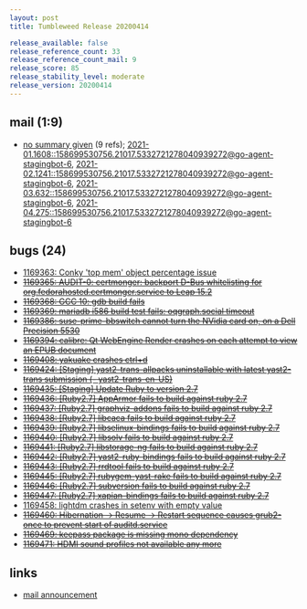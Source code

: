```yaml
---
layout: post
title: Tumbleweed Release 20200414

release_available: false
release_reference_count: 33
release_reference_count_mail: 9
release_score: 85
release_stability_level: moderate
release_version: 20200414
---
```


## mail (1:9)

- [no summary given](https://lists.opensuse.org/opensuse-factory/2020-04/msg00344.html) (9 refs); [2021-01.1608::<158699530756.21017.5332721278040939272@go-agent-stagingbot-6>](https://lists.opensuse.org/archives/list/factory@lists.opensuse.org/thread/PN6UD6KCZYLWQLK63OZDEDK7NG3OGN2L), [2021-02.1241::<158699530756.21017.5332721278040939272@go-agent-stagingbot-6>](https://lists.opensuse.org/archives/list/factory@lists.opensuse.org/thread/PN6UD6KCZYLWQLK63OZDEDK7NG3OGN2L), [2021-03.632::<158699530756.21017.5332721278040939272@go-agent-stagingbot-6>](https://lists.opensuse.org/archives/list/factory@lists.opensuse.org/thread/PN6UD6KCZYLWQLK63OZDEDK7NG3OGN2L), [2021-04.275::<158699530756.21017.5332721278040939272@go-agent-stagingbot-6>](https://lists.opensuse.org/archives/list/factory@lists.opensuse.org/thread/PN6UD6KCZYLWQLK63OZDEDK7NG3OGN2L)

## bugs (24)

<!--more-->

- [1169363: Conky 'top mem' object percentage issue](https://bugzilla.opensuse.org/show_bug.cgi?id=1169363)
- ~~[1169365: AUDIT-0: certmonger: backport D-Bus whitelisting for org.fedorahosted.certmonger.service to Leap 15.2](https://bugzilla.opensuse.org/show_bug.cgi?id=1169365)~~
- ~~[1169368: GCC 10: gdb build fails](https://bugzilla.opensuse.org/show_bug.cgi?id=1169368)~~
- ~~[1169369: mariadb i586 build test fails: oqgraph.social timeout](https://bugzilla.opensuse.org/show_bug.cgi?id=1169369)~~
- ~~[1169386: suse-prime-bbswitch cannot turn the NVidia card on, on a Dell Precision 5530](https://bugzilla.opensuse.org/show_bug.cgi?id=1169386)~~
- ~~[1169394: calibre: Qt WebEngine Render crashes on each attempt to view an EPUB document](https://bugzilla.opensuse.org/show_bug.cgi?id=1169394)~~
- ~~[1169408: yakuake crashes ctrl+d](https://bugzilla.opensuse.org/show_bug.cgi?id=1169408)~~
- ~~[1169424: \[Staging\] yast2-trans-allpacks uninstallable with latest yast2-trans submission (- yast2-trans-en-US)](https://bugzilla.opensuse.org/show_bug.cgi?id=1169424)~~
- ~~[1169435: \[Staging\] Update Ruby to version 2.7](https://bugzilla.opensuse.org/show_bug.cgi?id=1169435)~~
- ~~[1169436: \[Ruby2.7\] AppArmor fails to build against ruby 2.7](https://bugzilla.opensuse.org/show_bug.cgi?id=1169436)~~
- ~~[1169437: \[Ruby2.7\] graphviz-addons fails to build against ruby 2.7](https://bugzilla.opensuse.org/show_bug.cgi?id=1169437)~~
- ~~[1169438: \[Ruby2.7\] libcaca fails to build against ruby 2.7](https://bugzilla.opensuse.org/show_bug.cgi?id=1169438)~~
- ~~[1169439: \[Ruby2.7\] libselinux-bindings fails to build against ruby 2.7](https://bugzilla.opensuse.org/show_bug.cgi?id=1169439)~~
- ~~[1169440: \[Ruby2.7\] libsolv fails to build against ruby 2.7](https://bugzilla.opensuse.org/show_bug.cgi?id=1169440)~~
- ~~[1169441: \[Ruby2.7\] libstorage-ng fails to build against ruby 2.7](https://bugzilla.opensuse.org/show_bug.cgi?id=1169441)~~
- ~~[1169442: \[Ruby2.7\] yast2-ruby-bindings fails to build against ruby 2.7](https://bugzilla.opensuse.org/show_bug.cgi?id=1169442)~~
- ~~[1169443: \[Ruby2.7\] rrdtool fails to build against ruby 2.7](https://bugzilla.opensuse.org/show_bug.cgi?id=1169443)~~
- ~~[1169445: \[Ruby2.7\] rubygem-yast-rake fails to build against ruby 2.7](https://bugzilla.opensuse.org/show_bug.cgi?id=1169445)~~
- ~~[1169446: \[Ruby2.7\] subversion fails to build against ruby 2.7](https://bugzilla.opensuse.org/show_bug.cgi?id=1169446)~~
- ~~[1169447: \[Ruby2.7\] xapian-bindings fails to build against ruby 2.7](https://bugzilla.opensuse.org/show_bug.cgi?id=1169447)~~
- [1169458: lightdm crashes in setenv with empty value](https://bugzilla.opensuse.org/show_bug.cgi?id=1169458)
- ~~[1169460: Hibernation -> Resume -> Restart sequence causes grub2-once to prevent start of auditd.service](https://bugzilla.opensuse.org/show_bug.cgi?id=1169460)~~
- ~~[1169469: keepass package is missing mono dependency](https://bugzilla.opensuse.org/show_bug.cgi?id=1169469)~~
- ~~[1169471: HDMI sound profiles not available any more](https://bugzilla.opensuse.org/show_bug.cgi?id=1169471)~~



## links

- [mail announcement](https://lists.opensuse.org/archives/list/factory@lists.opensuse.org/thread/PN6UD6KCZYLWQLK63OZDEDK7NG3OGN2L)
